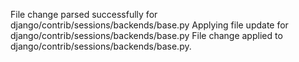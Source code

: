 File change parsed successfully for django/contrib/sessions/backends/base.py
Applying file update for django/contrib/sessions/backends/base.py
File change applied to django/contrib/sessions/backends/base.py.
